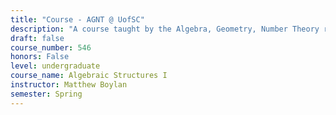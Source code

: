 ```yaml
---
title: "Course - AGNT @ UofSC"
description: "A course taught by the Algebra, Geometry, Number Theory research group at the University of South Carolina"
draft: false
course_number: 546
honors: False
level: undergraduate
course_name: Algebraic Structures I
instructor: Matthew Boylan
semester: Spring
---
```

